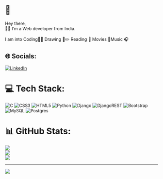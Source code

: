 # 💫
 Hey there,<br>👩‍💻 I’m a Web developer from India.<br><br>I am into Coding👩‍💻 Drawing 🎨✏️ Reading 📔 Movies 🍿Music 🎧


## 🌐 Socials:
[![LinkedIn](https://img.shields.io/badge/LinkedIn-%230077B5.svg?logo=linkedin&logoColor=white)](https://linkedin.com/in/linkedin.com/in/sreelakshmi-sali) 

# 💻 Tech Stack:
![C](https://img.shields.io/badge/c-%2300599C.svg?style=flat-square&logo=c&logoColor=white) ![CSS3](https://img.shields.io/badge/css3-%231572B6.svg?style=flat-square&logo=css3&logoColor=white) ![HTML5](https://img.shields.io/badge/html5-%23E34F26.svg?style=flat-square&logo=html5&logoColor=white) ![Python](https://img.shields.io/badge/python-3670A0?style=flat-square&logo=python&logoColor=ffdd54) ![Django](https://img.shields.io/badge/django-%23092E20.svg?style=flat-square&logo=django&logoColor=white) ![DjangoREST](https://img.shields.io/badge/DJANGO-REST-ff1709?style=flat-square&logo=django&logoColor=white&color=ff1709&labelColor=gray) ![Bootstrap](https://img.shields.io/badge/bootstrap-%23563D7C.svg?style=flat-square&logo=bootstrap&logoColor=white) ![MySQL](https://img.shields.io/badge/mysql-%2300f.svg?style=flat-square&logo=mysql&logoColor=white) ![Postgres](https://img.shields.io/badge/postgres-%23316192.svg?style=flat-square&logo=postgresql&logoColor=white)
# 📊 GitHub Stats:
![](https://github-readme-stats.vercel.app/api?username=sreeluxmi&theme=blue-green&hide_border=true&include_all_commits=false&count_private=false)<br/>
![](https://github-readme-streak-stats.herokuapp.com/?user=sreeluxmi&theme=blue-green&hide_border=true)<br/>
![](https://github-readme-stats.vercel.app/api/top-langs/?username=sreeluxmi&theme=blue-green&hide_border=true&include_all_commits=false&count_private=false&layout=compact)

---
[![](https://visitcount.itsvg.in/api?id=sreeluxmi&icon=0&color=0)](https://visitcount.itsvg.in)

<!-- Proudly created with GPRM ( https://gprm.itsvg.in ) -->

